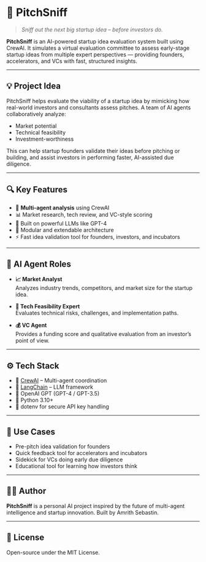 # 🚀 PitchSniff

> *Sniff out the next big startup idea – before investors do.*

**PitchSniff** is an AI-powered startup idea evaluation system built using CrewAI. It simulates a virtual evaluation committee to assess early-stage startup ideas from multiple expert perspectives — providing founders, accelerators, and VCs with fast, structured insights.

---

## 💡 Project Idea

PitchSniff helps evaluate the viability of a startup idea by mimicking how real-world investors and consultants assess pitches. A team of AI agents collaboratively analyze:

- Market potential
- Technical feasibility
- Investment-worthiness

This can help startup founders validate their ideas before pitching or building, and assist investors in performing faster, AI-assisted due diligence.

---

## 🔍 Key Features

- 🤖 **Multi-agent analysis** using CrewAI
- 📊 Market research, tech review, and VC-style scoring
- 💬 Built on powerful LLMs like GPT-4
- 🧠 Modular and extendable architecture
- ⚡ Fast idea validation tool for founders, investors, and incubators

---

## 🧠 AI Agent Roles

- **📈 Market Analyst**  
  Analyzes industry trends, competitors, and market size for the startup idea.

- **🔧 Tech Feasibility Expert**  
  Evaluates technical risks, challenges, and implementation paths.

- **💰 VC Agent**  
  Provides a funding score and qualitative evaluation from an investor’s point of view.

---

## ⚙️ Tech Stack

- 🧠 [CrewAI](https://github.com/joaomdmoura/crewAI) – Multi-agent coordination
- 💬 [LangChain](https://github.com/langchain-ai/langchain) – LLM framework
- 🤖 OpenAI GPT (GPT-4 / GPT-3.5)
- 🐍 Python 3.10+
- 🔐 dotenv for secure API key handling

---

## 📌 Use Cases

- Pre-pitch idea validation for founders
- Quick feedback tool for accelerators and incubators
- Sidekick for VCs doing early due diligence
- Educational tool for learning how investors think

---

## 🧑‍💻 Author

**PitchSniff** is a personal AI project inspired by the future of multi-agent intelligence and startup innovation. Built by Amrith Sebastin.

---

## 📝 License

Open-source under the MIT License.

